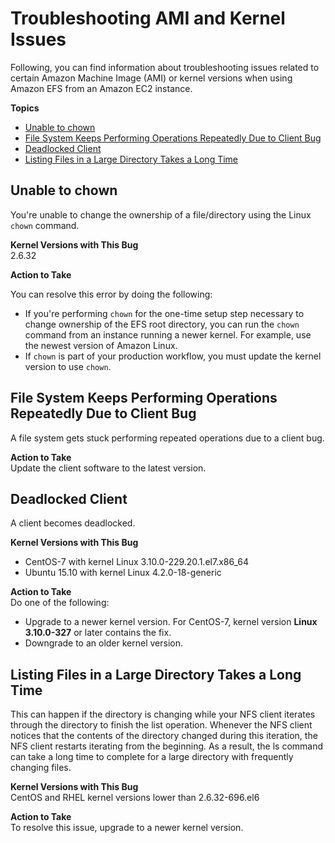 # Troubleshooting AMI and Kernel Issues<a name="troubleshooting-efs-ami-kernel"></a>

Following, you can find information about troubleshooting issues related to certain Amazon Machine Image \(AMI\) or kernel versions when using Amazon EFS from an Amazon EC2 instance\.

**Topics**
+ [Unable to chown](#chown-kernal)
+ [File System Keeps Performing Operations Repeatedly Due to Client Bug](#file-system-stuck-client-bug)
+ [Deadlocked Client](#deadlocked-client)
+ [Listing Files in a Large Directory Takes a Long Time](#long-time-listing)

## Unable to chown<a name="chown-kernal"></a>

You're unable to change the ownership of a file/directory using the Linux `chown` command\.

**Kernel Versions with This Bug**  
2\.6\.32

**Action to Take**

You can resolve this error by doing the following: 
+ If you're performing `chown` for the one\-time setup step necessary to change ownership of the EFS root directory, you can run the `chown` command from an instance running a newer kernel\. For example, use the newest version of Amazon Linux\.
+ If `chown` is part of your production workflow, you must update the kernel version to use `chown`\.

## File System Keeps Performing Operations Repeatedly Due to Client Bug<a name="file-system-stuck-client-bug"></a>

A file system gets stuck performing repeated operations due to a client bug\.

**Action to Take**  
Update the client software to the latest version\.

## Deadlocked Client<a name="deadlocked-client"></a>

A client becomes deadlocked\.

**Kernel Versions with This Bug**
+ CentOS\-7 with kernel Linux 3\.10\.0\-229\.20\.1\.el7\.x86\_64
+ Ubuntu 15\.10 with kernel Linux 4\.2\.0\-18\-generic

**Action to Take**  
Do one of the following:
+ Upgrade to a newer kernel version\. For CentOS\-7, kernel version **Linux 3\.10\.0\-327** or later contains the fix\.
+ Downgrade to an older kernel version\.

## Listing Files in a Large Directory Takes a Long Time<a name="long-time-listing"></a>

This can happen if the directory is changing while your NFS client iterates through the directory to finish the list operation\. Whenever the NFS client notices that the contents of the directory changed during this iteration, the NFS client restarts iterating from the beginning\. As a result, the ls command can take a long time to complete for a large directory with frequently changing files\.

**Kernel Versions with This Bug**  
CentOS and RHEL kernel versions lower than 2\.6\.32\-696\.el6

**Action to Take**  
To resolve this issue, upgrade to a newer kernel version\.